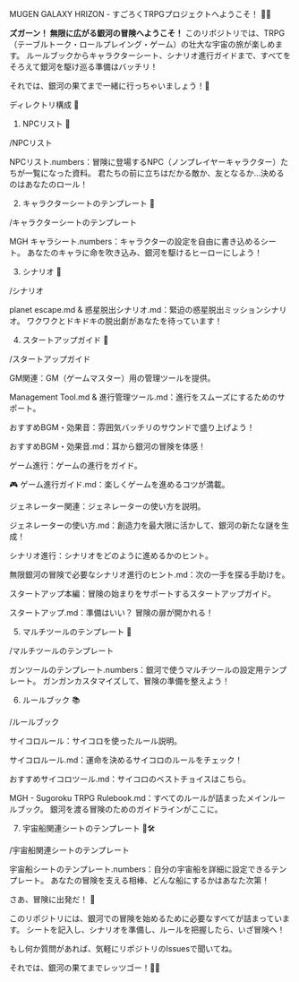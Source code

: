 MUGEN GALAXY HRIZON - すごろくTRPGプロジェクトへようこそ！ 🚀✨

**ズガーン！ 無限に広がる銀河の冒険へようこそ！**
このリポジトリでは、TRPG（テーブルトーク・ロールプレイング・ゲーム）の壮大な宇宙の旅が楽しめます。
ルールブックからキャラクターシート、シナリオ進行ガイドまで、すべてをそろえて銀河を駆け巡る準備はバッチリ！

それでは、銀河の果てまで一緒に行っちゃいましょう！💫

ディレクトリ構成 🌌

1. NPCリスト 📜

/NPCリスト

NPCリスト.numbers：冒険に登場するNPC（ノンプレイヤーキャラクター）たちが一覧になった資料。
君たちの前に立ちはだかる敵か、友となるか…決めるのはあなたのロール！

2. キャラクターシートのテンプレート 📝

/キャラクターシートのテンプレート

MGH キャラシート.numbers：キャラクターの設定を自由に書き込めるシート。
あなたのキャラに命を吹き込み、銀河を駆けるヒーローにしよう！

3. シナリオ 📖

/シナリオ

planet escape.md & 惑星脱出シナリオ.md：緊迫の惑星脱出ミッションシナリオ。
ワクワクとドキドキの脱出劇があなたを待っています！

4. スタートアップガイド 🚀

/スタートアップガイド

GM関連：GM（ゲームマスター）用の管理ツールを提供。

Management Tool.md & 進行管理ツール.md：進行をスムーズにするためのサポート。

おすすめBGM・効果音：雰囲気バッチリのサウンドで盛り上げよう！

おすすめBGM・効果音.md：耳から銀河の冒険を体感！

ゲーム進行：ゲームの進行をガイド。

🎮 ゲーム進行ガイド.md：楽しくゲームを進めるコツが満載。

ジェネレーター関連：ジェネレーターの使い方を説明。

ジェネレーターの使い方.md：創造力を最大限に活かして、銀河の新たな謎を生成！

シナリオ進行：シナリオをどのように進めるかのヒント。

無限銀河の冒険で必要なシナリオ進行のヒント.md：次の一手を探る手助けを。

スタートアップ本編：冒険の始まりをサポートするスタートアップガイド。

スタートアップ.md：準備はいい？ 冒険の扉が開かれる！

5. マルチツールのテンプレート 🔧

/マルチツールのテンプレート

ガンツールのテンプレート.numbers：銀河で使うマルチツールの設定用テンプレート。
ガンガンカスタマイズして、冒険の準備を整えよう！

6. ルールブック 📚

/ルールブック

サイコロルール：サイコロを使ったルール説明。

サイコロルール.md：運命を決めるサイコロのルールをチェック！

おすすめサイコロツール.md：サイコロのベストチョイスはこちら。

MGH - Sugoroku TRPG Rulebook.md：すべてのルールが詰まったメインルールブック。
銀河を渡る冒険のためのガイドラインがここに。

7. 宇宙船関連シートのテンプレート 🚀🛠️

/宇宙船関連シートのテンプレート

宇宙船シートのテンプレート.numbers：自分の宇宙船を詳細に設定できるテンプレート。
あなたの冒険を支える相棒、どんな船にするかはあなた次第！

さあ、冒険に出発だ！ 🌠

このリポジトリには、銀河での冒険を始めるために必要なすべてが詰まっています。
シートを記入し、シナリオを準備し、ルールを把握したら、いざ冒険へ！

もし何か質問があれば、気軽にリポジトリのIssuesで聞いてね。

それでは、銀河の果てまでレッツゴー！🚀✨